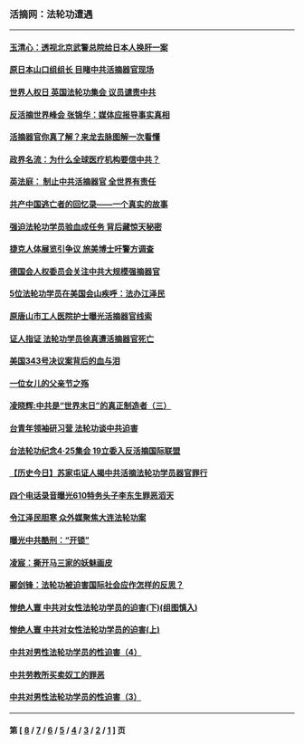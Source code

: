 ### 活摘网：法轮功遭遇
---
#### [玉清心：透视北京武警总院给日本人换肝一案](../../pages/nf5881/n13771978.md?07280430) 
#### [原日本山口组组长 目睹中共活摘器官现场](../../pages/nf5881/n13767360.md?07280430) 
#### [世界人权日 英国法轮功集会 议员谴责中共](../../pages/nf5881/n13431763.md?07280430) 
#### [反活摘世界峰会 张锦华：媒体应报导事实真相](../../pages/nf5881/n13278502.md?07280430) 
#### [活摘器官你真了解？来龙去脉图解一次看懂](../../pages/nf5881/n13013820.md?07280430) 
#### [政界名流：为什么全球医疗机构要信中共？](../../pages/nf5881/n11945479.md?07280430) 
#### [英法庭： 制止中共活摘器官 全世界有责任](../../pages/nf5881/n11330691.md?07280430) 
#### [共产中国逃亡者的回忆录——一个真实的故事](../../pages/nf5881/n10918649.md?07280430) 
#### [强迫法轮功学员验血成任务 背后藏惊天秘密](../../pages/nf5881/n4252384.md?07280430) 
#### [捷克人体展览引争议 旅美博士吁警方调查](../../pages/nf5881/n9429187.md?07280430) 
#### [德国会人权委员会关注中共大规模强摘器官](../../pages/nf5881/n8418950.md?07280430) 
#### [5位法轮功学员在美国会山疾呼：法办江泽民](../../pages/nf5881/n8101519.md?07280430) 
#### [原唐山市工人医院护士曝光活摘器官线索](../../pages/nf5881/n8076384.md?07280430) 
#### [证人指证 法轮功学员徐真遭活摘器官死亡](../../pages/nf5881/n8042467.md?07280430) 
#### [美国343号决议案背后的血与泪](../../pages/nf5881/n8020684.md?07280430) 
#### [一位女儿的父亲节之殇](../../pages/nf5881/n8014122.md?07280430) 
#### [凌晓辉:中共是“世界末日”的真正制造者（三）](../../pages/nf5881/n4210333.md?07280430) 
#### [台青年领袖研习营 法轮功谈中共迫害](../../pages/nf5881/n4141857.md?07280430) 
#### [台法轮功纪念4‧25集会 19立委入反活摘国际联盟](../../pages/nf5881/n4141821.md?07280430) 
#### [【历史今日】苏家屯证人揭中共活摘法轮功学员器官罪行](../../pages/nf5881/n4135912.md?07280430) 
#### [四个电话录音曝光610特务头子李东生罪恶滔天](../../pages/nf5881/n4040060.md?07280430) 
#### [令江泽民胆寒 众外媒聚焦大连法轮功案](../../pages/nf5881/n3932671.md?07280430) 
#### [曝光中共酷刑：“开锁”](../../pages/nf5881/n3889373.md?07280430) 
#### [凌宸：撕开马三家的妖魅画皮](../../pages/nf5881/n3849369.md?07280430) 
#### [郦剑锋：法轮功被迫害国际社会应作怎样的反思？](../../pages/nf5881/n3824560.md?07280430) 
#### [惨绝人寰 中共对女性法轮功学员的迫害(下)(组图慎入)](../../pages/nf5881/n3816285.md?07280430) 
#### [惨绝人寰 中共对女性法轮功学员的迫害(上)](../../pages/nf5881/n3815374.md?07280430) 
#### [中共对男性法轮功学员的性迫害（4）](../../pages/nf5881/n3769144.md?07280430) 
#### [中共劳教所买卖奴工的罪恶](../../pages/nf5881/n3769378.md?07280430) 
#### [中共对男性法轮功学员的性迫害（3）](../../pages/nf5881/n3768231.md?07280430) 

---
#### 第 [ [8](./8.md?07280430) / [7](./7.md?07280430) / [6](./6.md?07280430) / [5](./5.md?07280430) / [4](./4.md?07280430) / [3](./3.md?07280430) / [2](./2.md?07280430) / [1](./1.md?07280430) ] 页
